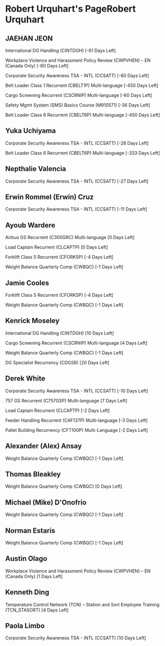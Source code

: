 Robert Urquhart's PageRobert Urquhart
===============

JAEHAN JEON
-----------

International DG Handling (CINTDGH) [-61 Days Left]

Workplace Violence and Harassment Policy Review (CWPVHEN) – EN (Canada Only) [-60 Days Left]

Corporate Security Awareness TSA - INTL (CCSATT) [-60 Days Left]

Belt Loader Class 1 Recurrent (CBELT1P) Multi-language [-450 Days Left]

Cargo Screening Recurrent (CSCRNIP) Multi-language [-60 Days Left]

Safety Mgmt System (SMS) Basics Course (M910571) [-36 Days Left]

Belt Loader Class 6 Recurrent (CBELT6P) Multi-language [-450 Days Left]

Yuka Uchiyama
-------------

Corporate Security Awareness TSA - INTL (CCSATT) [-28 Days Left]

Belt Loader Class 6 Recurrent (CBELT6P) Multi-language [-333 Days Left]

Nepthalie Valencia
------------------

Corporate Security Awareness TSA - INTL (CCSATT) [-27 Days Left]

Erwin Rommel (Erwin) Cruz
-------------------------

Corporate Security Awareness TSA - INTL (CCSATT) [-11 Days Left]

Ayoub Wardere
-------------

Airbus GS Recurrent (C300GRC) Multi-language [0 Days Left]

Load Captain Recurrent (CLCAPTP) [0 Days Left]

Forklift Class 5 Recurrent (CFORK5P) [-4 Days Left]

Weight Balance Quarterly Comp (CWBQC) [-1 Days Left]

Jamie Cooles
------------

Forklift Class 5 Recurrent (CFORK5P) [-4 Days Left]

Weight Balance Quarterly Comp (CWBQC) [-1 Days Left]

Kenrick Moseley
---------------

International DG Handling (CINTDGH) [10 Days Left]

Cargo Screening Recurrent (CSCRNIP) Multi-language [4 Days Left]

Weight Balance Quarterly Comp (CWBQC) [-1 Days Left]

DG Specialist Recurrency (CDGSR) [20 Days Left]

Derek White
-----------

Corporate Security Awareness TSA - INTL (CCSATT) [-10 Days Left]

757 GS Recurrent (C757GSP) Multi-language [7 Days Left]

Load Captain Recurrent (CLCAPTP) [-2 Days Left]

Feeder Handling Recurrent (CAF137P) Multi-language [-3 Days Left]

Pallet Building Recurrency (CFT100P) Multi-Language [-2 Days Left]

Alexander (Alex) Ansay
----------------------

Weight Balance Quarterly Comp (CWBQC) [-1 Days Left]

Thomas Bleakley
---------------

Weight Balance Quarterly Comp (CWBQC) [0 Days Left]

Michael (Mike) D'Onofrio
------------------------

Weight Balance Quarterly Comp (CWBQC) [-1 Days Left]

Norman Estaris
--------------

Weight Balance Quarterly Comp (CWBQC) [-1 Days Left]

Austin Olago
------------

Workplace Violence and Harassment Policy Review (CWPVHEN) – EN (Canada Only) [1 Days Left]

Kenneth Ding
------------

Temperature Control Network (TCN) – Station and Sort Employee Training (TCN\_STASORT) [4 Days Left]

Paola Limbo
-----------

Corporate Security Awareness TSA - INTL (CCSATT) [10 Days Left]

